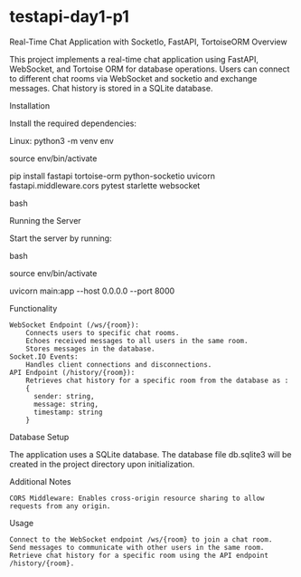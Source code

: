 # testapi-day1-p1
Real-Time Chat Application with SocketIo, FastAPI, TortoiseORM
Overview

This project implements a real-time chat application using FastAPI, WebSocket, and Tortoise ORM for database operations. Users can connect to different chat rooms via WebSocket and socketio and exchange messages. Chat history is stored in a SQLite database.

Installation

Install the required dependencies:

Linux: python3 -m venv env

source env/bin/activate

pip install fastapi tortoise-orm python-socketio uvicorn fastapi.middleware.cors pytest starlette websocket

bash

Running the Server

Start the server by running:

bash

source env/bin/activate

uvicorn main:app --host 0.0.0.0 --port 8000

Functionality

    WebSocket Endpoint (/ws/{room}):
        Connects users to specific chat rooms.
        Echoes received messages to all users in the same room.
        Stores messages in the database.
    Socket.IO Events:
        Handles client connections and disconnections.
    API Endpoint (/history/{room}):
        Retrieves chat history for a specific room from the database as : 
        {
          sender: string, 
          message: string,
          timestamp: string
        }

Database Setup

The application uses a SQLite database. The database file db.sqlite3 will be created in the project directory upon initialization.

Additional Notes

    CORS Middleware: Enables cross-origin resource sharing to allow requests from any origin.

Usage

    Connect to the WebSocket endpoint /ws/{room} to join a chat room.
    Send messages to communicate with other users in the same room.
    Retrieve chat history for a specific room using the API endpoint /history/{room}.
